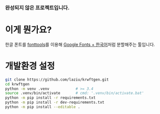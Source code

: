 ### 완성되지 않은 프로젝트입니다.

# 이게 뭔가요?

한글 폰트를 [fonttools](https://github.com/fonttools/fonttools)를 이용해
[Google Fonts + 한국어](https://googlefonts.github.io/korean/)처럼 분할해주는 툴입니다.

# 개발환경 설정

```bash
git clone https://github.com/laziu/krwftgen.git
cd krwftgen
python -m venv .venv            # >= 3.4
source .venv/bin/activate       # cmd: '.venv/bin/activate.bat'
python -m pip install -r requirements.txt
python -m pip install -r dev-requirements.txt
python -m pip install --editable .
```
